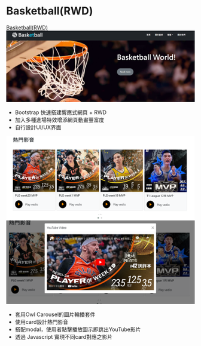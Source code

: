 # Basketball(RWD)
[Basketball(RWD)](https://kaipei0502.github.io/basketball/)
![image](image/readme1.png)

<ul>
  <li>Bootstrap 快速搭建響應式網頁 + RWD</li>
  <li>加入多種進場特效增添網頁動畫豐富度</li>
  <li>自行設計UI/UX界面</li>
</ul>  

![image](image/readme2.png)
![image](image/readme3.png)
<ul>
  <li>套用Owl Carousel的圖片輪播套件</li>
  <li>使用card設計熱門影音</li>
  <li>搭配modal，使用者點擊播放圖示即跳出YouTube影片</li>
  <li>透過 Javascript 實現不同card對應之影片</li>
</ul> 
